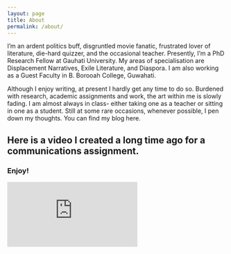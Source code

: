```yaml
---
layout: page
title: About
permalink: /about/
---
```


I’m an ardent politics buff, disgruntled movie fanatic, frustrated lover of literature, die-hard quizzer, and the occasional teacher. Presently, I’m a PhD Research Fellow at Gauhati University. My areas of specialisation are Displacement Narratives, Exile Literature, and Diaspora. I am also working as a Guest Faculty in B. Borooah College, Guwahati.

Although I enjoy writing, at present I hardly get any time to do so. Burdened with research, academic assignments and work, the art within me is slowly fading. I am almost always in class- either taking one as a teacher or sitting in one as a student. Still at some rare occasions, whenever possible, I pen down my thoughts. You can find my blog here.

## Here is a video I created a long time ago for a communications assignment.

### Enjoy!

<div class="video-container"><iframe src="https://www.youtube.com/watch?v=kFpgg6cQtww" frameborder="0" allowfullscreen></iframe></div>
